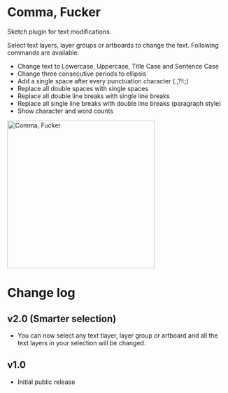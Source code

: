 # Comma, Fucker
Sketch plugin for text modifications.

Select text layers, layer groups or artboards to change the text. Following commands are available:

* Change text to Lowercase, Uppercase, Title Case and Sentence Case
* Change three consecutive periods to ellipsis
* Add a single space after every punctuation character (.,?!:;)
* Replace all double spaces with single spaces
* Replace all double line breaks with single line breaks
* Replace all single line breaks with double line breaks (paragraph style)
* Show character and word counts

<img src="https://s3.amazonaws.com/f.cl.ly/items/1M2Z2D0l3t1T452J0t1M/,.png" alt="Comma, Fucker" width="337">

# Change log

## v2.0 (Smarter selection)
* You can now select any text tlayer, layer group or artboard and all the text layers in your selection will be changed.

## v1.0
* Initial public release